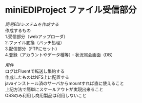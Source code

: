 # miniEDIProject ファイル受信部分
  
*簡易EDIシステムを作成する*  
作成するもの  
1.受信部分（webアップローダ）  
2.ファイル変換（バッチ処理）  
3.配信部分（FTPにセット）  
4.登録（アカウントやデータ種等）・状況照会画面（DB）  

*用件*  
ログはFluentで転送し集約する  
作成したものはNFS上に配置する  
javaインストール済のサーバからmountすれば直に使えること  
上記方法で簡単にスケールアウトが実現出来ること  
OSSのみ利用し商用製品は利用しないこと  



